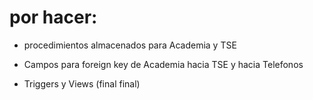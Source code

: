 # por hacer: 
* procedimientos almacenados para Academia y TSE 
* Campos para foreign key de Academia hacia TSE y hacia Telefonos 

* Triggers y Views (final final)  
